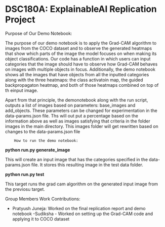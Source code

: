# DSC180A: ExplainableAI Replication Project

<!--- Quick Note: While our code runs on the dsmlp cluster, we had problems pushing to github. I have downloaded individual files such as the demo and the run file. THe run file woud need the dataset and a config folder with the uploaded data-params.json file.(For this iteration of the run file we do not need the config folder) We will need some help in Office hours to understand how to submit this for future replications of the demo  ---> 



Purpose of Our Demo Notebook:

The purpose of our demo notebook is to apply the Grad-CAM algorithm to images from the COCO dataset and to observe the generated heatmaps that show which parts of the image the model focuses on when making its object classifications. Our code has a function in which users can input categories that the image should have to observe how Grad-CAM behaves on images with multiple objects in focus. Additionally, the demo notebook shows all the images that have objects from all the inputted categories along with the three heatmaps: the class activatoin map, the guided backpropagaton heatmap, and both of those heatmaps combined on top of th einput image. 


Apart from that principle, the demonotebook along with the run script, outputs a list of images based on parameters: base_images and add_objects. These parameters can be changed for experimentation in the data-params.json file. Ths will out put a percentage based on the information above as well as images satisfying that criteria in the folder images in the main directory. This images folder will get rewritten based on changes to the data-params.json file

        How to run the demo notebook:

**python run.py generate_image**

This will create an input image that has the categories specified in the data-params.json file. It stores this resulting image in the test data folder.


**python run.py test**

This target runs the grad cam algorithm on the generated input image from the previosu target. 

Group Members Work Contributions:
- Pratyush Juneja: Worked on the final replication report and demo notebook
-Sudiksha - Worked on setting up the Grad-CAM code and applying it to COCO dataset
